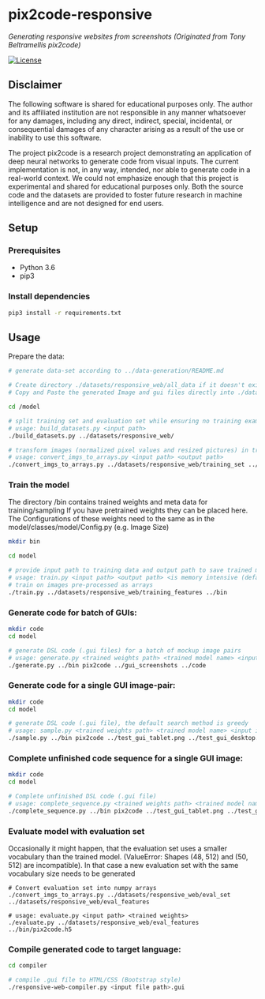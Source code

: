 # pix2code-responsive
*Generating responsive websites from screenshots*
*(Originated from Tony Beltramellis pix2code)*

[![License](http://img.shields.io/badge/license-APACHE2-blue.svg)](LICENSE.txt)

## Disclaimer

The following software is shared for educational purposes only. The author and its affiliated institution are not responsible in any manner whatsoever for any damages, including any direct, indirect, special, incidental, or consequential damages of any character arising as a result of the use or inability to use this software.

The project pix2code is a research project demonstrating an application of deep neural networks to generate code from visual inputs.
The current implementation is not, in any way, intended, nor able to generate code in a real-world context.
We could not emphasize enough that this project is experimental and shared for educational purposes only.
Both the source code and the datasets are provided to foster future research in machine intelligence and are not designed for end users.

## Setup
### Prerequisites

- Python 3.6
- pip3

### Install dependencies

```sh
pip3 install -r requirements.txt
```

## Usage

Prepare the data:
```sh
# generate data-set according to ../data-generation/README.md

# Create directory ./datasets/responsive_web/all_data if it doesn't exist
# Copy and Paste the generated Image and gui files directly into ./datasets/responsive_web/all_data

cd /model

# split training set and evaluation set while ensuring no training example in the evaluation set
# usage: build_datasets.py <input path>
./build_datasets.py ../datasets/responsive_web/

# transform images (normalized pixel values and resized pictures) in training dataset to numpy arrays
# usage: convert_imgs_to_arrays.py <input path> <output path>
./convert_imgs_to_arrays.py ../datasets/responsive_web/training_set ../datasets/responsive_web/training_features
```

### Train the model
The directory /bin contains trained weights and meta data for training/sampling
If you have pretrained weights they can be placed here. The Configurations of these weights need to the same as in the model/classes/model/Config.py (e.g. Image Size)
```sh
mkdir bin

cd model

# provide input path to training data and output path to save trained model and metadata
# usage: train.py <input path> <output path> <is memory intensive (default: 0)> <pretrained weights (optional)>
# train on images pre-processed as arrays
./train.py ../datasets/responsive_web/training_features ../bin
```
### Generate code for batch of GUIs:
```sh
mkdir code
cd model

# generate DSL code (.gui files) for a batch of mockup image pairs
# usage: generate.py <trained weights path> <trained model name> <input path> <output path>
./generate.py ../bin pix2code ../gui_screenshots ../code
```

### Generate code for a single GUI image-pair:
```sh
mkdir code
cd model

# generate DSL code (.gui file), the default search method is greedy
# usage: sample.py <trained weights path> <trained model name> <input image tablet> <input image desktop> <output path>
./sample.py ../bin pix2code ../test_gui_tablet.png ../test_gui_desktop.png ../code
```

### Complete unfinished code sequence for a single GUI image:
```sh
mkdir code
cd model

# Complete unfinished DSL code (.gui file)
# usage: complete_sequence.py <trained weights path> <trained model name> <input image tablet> <input image desktop> <input gui file> <output path>
./complete_sequence.py ../bin pix2code ../test_gui_tablet.png ../test_gui_desktop.png ../incomplete_gui.gui ../code
```
### Evaluate model with evaluation set
Occasionally it might happen, that the evaluation set uses a smaller vocabulary than the trained model. (ValueError: Shapes (48, 512) and (50, 512) are incompatible). In that case a new evaluation set with the same vocabulary size needs to be generated
```
# Convert evaluation set into numpy arrays
./convert_imgs_to_arrays.py ../datasets/responsive_web/eval_set ../datasets/responsive_web/eval_features

# usage: evaluate.py <input path> <trained weights>
./evaluate.py ../datasets/responsive_web/eval_features ../bin/pix2code.h5
```

### Compile generated code to target language:
```sh
cd compiler

# compile .gui file to HTML/CSS (Bootstrap style)
./responsive-web-compiler.py <input file path>.gui
```
